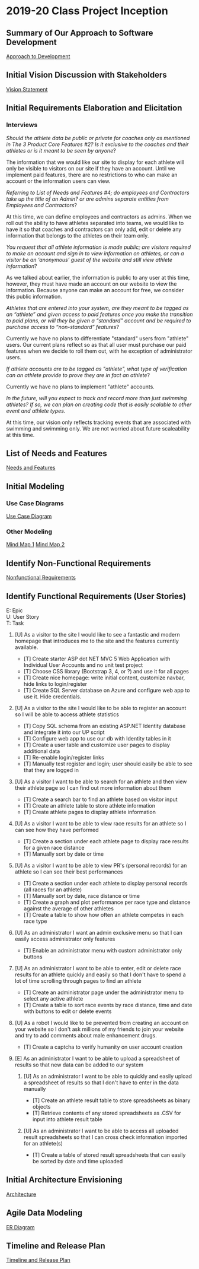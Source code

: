 2019-20 Class Project Inception
=====================================

## Summary of Our Approach to Software Development

[Approach to Development](Approach_to_Development.pdf)

## Initial Vision Discussion with Stakeholders

[Vision Statement](Vision_Statement.pdf)

## Initial Requirements Elaboration and Elicitation

### Interviews

*Should the athlete data be public or private for coaches only as mentioned in The 3 Product Core Features #2? Is it exclusive to the coaches and their athletes or is it meant to be seen by anyone*?

The information that we would like our site to display for each athlete will only be visible to visitors on our site if they have an account. Until we implement paid features, there are no restrictions to who can make an account or the information users can view.

*Referring to List of Needs and Features #4; do employees and Contractors take up the title of an Admin? or are admins separate entities from Employees and Contractors*?

At this time, we can define employees and contractors as admins. When we roll out the ability to have athletes separated into teams, we would like to have it so that coaches and contractors can only add, edit or delete any information that belongs to the athletes on their team only.

*You request that all athlete information is made public; are visitors required to make an account and sign in to view information on athletes, or can a visitor be an ‘anonymous’ guest of the website and still view athlete information*?

As we talked about earlier, the information is public to any user at this time, however, they must have made an account on our website to view the information. Because anyone can make an account for free, we consider this public information.

*Athletes that are entered into your system, are they meant to be tagged as an “athlete” and given access to paid features once you make the transition to paid plans, or will they be given a “standard” account and be required to purchase access to “non-standard” features*?

Currently we have no plans to differentiate "standard" users from "athlete" users. Our current plans reflect so as that all user must purchase our paid features when we decide to roll them out, with he exception of administrator users.

*If athlete accounts are to be tagged as "athlete", what type of verification can an athlete provide to prove they are in fact an athlete*?

Currently we have no plans to implement "athlete" accounts.

*In the future, will you expect to track and record more than just swimming athletes? If so, we can plan on creating code that is easily scalable to other event and athlete types*.

At this time, our vision only reflects tracking events that are associated with swimming and swimming only. We are not worried about future scaleability at this time.

## List of Needs and Features

[Needs and Features](Needs_and_Features.pdf)

## Initial Modeling

### Use Case Diagrams

[Use Case Diagram](Use_Case_Diagram.png)

### Other Modeling

[Mind Map 1](Mind_Map_1.jpg)
[Mind Map 2](Mind_Map_2.jpg)

## Identify Non-Functional Requirements

[Nonfunctional Requirements](Nonfunctional_Reqs.pdf)

## Identify Functional Requirements (User Stories)

E: Epic  
U: User Story  
T: Task  

1. [U] As a visitor to the site I would like to see a fantastic and modern homepage that introduces me to the site and the features currently available.
	- [T] Create starter ASP dot NET MVC 5 Web Application with Individual User Accounts and no unit test project
	- [T] Choose CSS library (Bootstrap 3, 4, or ?) and use it for all pages
	- [T] Create nice homepage: write initial content, customize navbar, hide links to login/register
	- [T] Create SQL Server database on Azure and configure web app to use it. Hide credentials.

1. [U] As a visitor to the site I would like to be able to register an account so I will be able to access athlete statistics
	- [T] Copy SQL schema from an existing ASP.NET Identity database and integrate it into our UP script
	- [T] Configure web app to use our db with Identity tables in it
	- [T] Create a user table and customize user pages to display additional data
	- [T] Re-enable login/register links
	- [T] Manually test register and login; user should easily be able to see that they are logged in

1. [U] As a visitor I want to be able to search for an athlete and then view their athlete page so I can find out more information about them
	- [T] Create a search bar to find an athlete based on visitor input
	- [T] Create an athlete table to store athlete information
	- [T] Create athlete pages to display athlete information

1. [U] As a visitor I want to be able to view race results for an athlete so I can see how they have performed
	- [T] Create a section under each athlete page to display race results for a given race distance
	- [T] Manually sort by date or time

1. [U] As a visitor I want to be able to view PR's (personal records) for an athlete so I can see their best performances
	- [T] Create a section under each athlete to display personal records (all races for an athlete)
	- [T] Manually sort by date, race distance or time
	- [T] Create a graph and plot performance per race type and distance against the average of other athletes
	- [T] Create a table to show how often an athlete competes in each race type

1. [U] As an administrator I want an admin exclusive menu so that I can easily access administrator only features
	- [T] Enable an administrator menu with custom administrator only buttons

1. [U] As an administrator I want to be able to enter, edit or delete race results for an athlete quickly and easily so that I don't have to spend a lot of time scrolling through pages to find an athlete
	- [T] Create an administrator page under the administrator menu to select any active athlete
	- [T] Create a table to sort race events by race distance, time and date with buttons to edit or delete events

1. [U] As a robot I would like to be prevented from creating an account on your website so I don't ask millions of my friends to join your website and try to add comments about male enhancement drugs.
	- [T] Create a captcha to verify humanity on user account creation

1. [E] As an administrator I want to be able to upload a spreadsheet of results so that new data can be added to our system

	1. [U] As an administrator I want to be able to quickly and easily upload a spreadsheet of results so that I don't have to enter in the data manually
		- [T] Create an athlete result table to store spreadsheets as binary objects
		- [T] Retrieve contents of any stored spreadsheets as .CSV for input into athlete result table

	1. [U] As an administrator I want to be able to access all uploaded result spreadsheets so that I can cross check information imported for an athlete(s)
		- [T] Create a table of stored result spreadsheets that can easily be sorted by date and time uploaded

## Initial Architecture Envisioning

[Architecture](Architecture_Drawing.jpg)

## Agile Data Modeling

[ER Diagram](ERD_Diagram.png)

## Timeline and Release Plan

[Timeline and Release Plan](Timeline_and_Release_Plan.pdf)